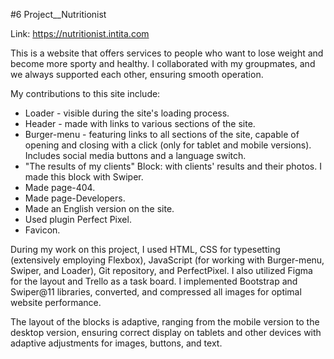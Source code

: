 #6 Project__Nutritionist

Link: https://nutritionist.intita.com

This is a website that offers services to people who want to lose weight and become more sporty and healthy. 
I collaborated with my groupmates, and we always supported each other, ensuring smooth operation.

My contributions to this site include:

   * Loader - visible during the site's loading process.
   * Header - made with links to various sections of the site.
   * Burger-menu - featuring links to all sections of the site, capable of opening and closing with a click (only for tablet and mobile versions). Includes social media buttons and a language switch.
   * "The results of my clients" Block: with clients' results and their photos. I made this block with Swiper.
   * Made page-404.
   * Made page-Developers.
   * Made an English version on the site.
   * Used plugin Perfect Pixel.
   * Favicon.

During my work on this project, I used HTML, CSS for typesetting (extensively employing Flexbox), JavaScript (for working with Burger-menu, Swiper, and Loader), Git repository, and PerfectPixel. 
I also utilized Figma for the layout and Trello as a task board. 
I implemented Bootstrap and Swiper@11 libraries, converted, and compressed all images for optimal website performance.

The layout of the blocks is adaptive, ranging from the mobile version to the desktop version, ensuring correct display on tablets and other devices with adaptive adjustments for images, buttons, and text.


